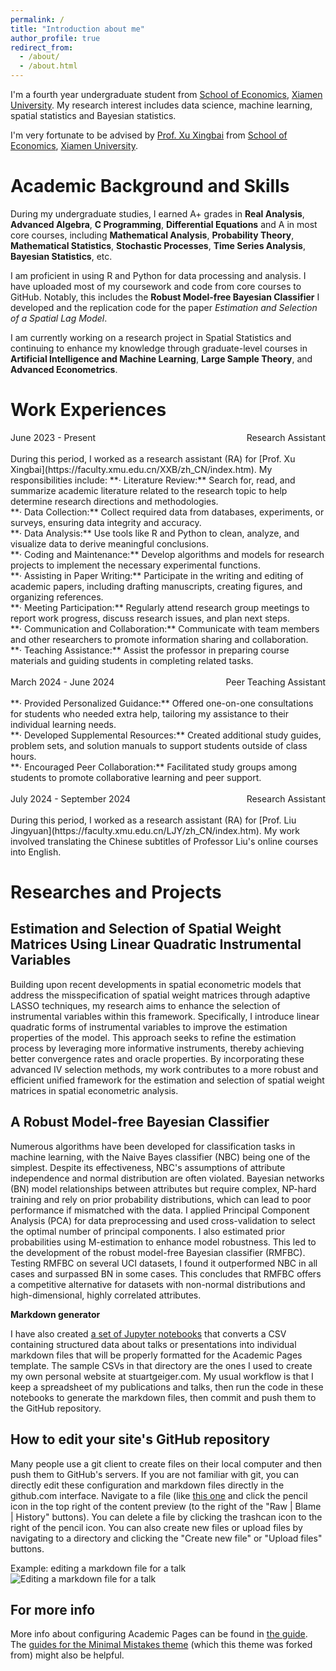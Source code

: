 ```yaml
---
permalink: /
title: "Introduction about me"
author_profile: true
redirect_from: 
  - /about/
  - /about.html
---
```


I'm a fourth year undergraduate student from [School of Economics](https://soe.xmu.edu.cn/), [Xiamen University](https://www.xmu.edu.cn/). My research interest includes data science, machine learning, spatial statistics and Bayesian statistics.

I'm very fortunate to be advised by [Prof. Xu Xingbai](https://faculty.xmu.edu.cn/XXB/zh_CN/index.htm) from [School of Economics](https://soe.xmu.edu.cn/), [Xiamen University](https://www.xmu.edu.cn/).

Academic Background and Skills
======
During my undergraduate studies, I earned A+ grades in **Real Analysis**, **Advanced Algebra**, **C Programming**, **Differential Equations** and A in most core courses, including **Mathematical Analysis**, **Probability Theory**, **Mathematical Statistics**, **Stochastic Processes**, **Time Series Analysis**, **Bayesian Statistics**, etc. 

I am proficient in using R and Python for data processing and analysis. I have uploaded most of my coursework and code from core courses to GitHub. Notably, this includes the **Robust Model-free Bayesian Classifier** I developed and the replication code for the paper _Estimation and Selection of a Spatial Lag Model_.

I am currently working on a research project in Spatial Statistics and continuing to enhance my knowledge through graduate-level courses in **Artificial Intelligence and Machine Learning**, **Large Sample Theory**, and **Advanced Econometrics**.


Work Experiences
======
<div style="display: flex; justify-content: space-between;">
  <span>June 2023 - Present</span>
  <span>Research Assistant</span>
</div>  
<br>
During this period, I worked as a research assistant (RA) for [Prof. Xu Xingbai](https://faculty.xmu.edu.cn/XXB/zh_CN/index.htm). My responsibilities include:
**· Literature Review:** Search for, read, and summarize academic literature related to the research topic to help determine research directions and methodologies.<br>
**· Data Collection:** Collect required data from databases, experiments, or surveys, ensuring data integrity and accuracy.<br>
**· Data Analysis:** Use tools like R and Python to clean, analyze, and visualize data to derive meaningful conclusions.<br>
**· Coding and Maintenance:** Develop algorithms and models for research projects to implement the necessary experimental functions.<br>
**· Assisting in Paper Writing:** Participate in the writing and editing of academic papers, including drafting manuscripts, creating figures, and organizing references.<br>
**· Meeting Participation:** Regularly attend research group meetings to report work progress, discuss research issues, and plan next steps.<br>
**· Communication and Collaboration:** Communicate with team members and other researchers to promote information sharing and collaboration.<br>
**· Teaching Assistance:** Assist the professor in preparing course materials and guiding students in completing related tasks.<br>
<br>
<div style="display: flex; justify-content: space-between;">
  <span>March 2024 - June 2024</span>
  <span>Peer Teaching Assistant</span>
</div>  
<br>
**· Provided Personalized Guidance:** Offered one-on-one consultations for students who needed extra help, tailoring my assistance to their individual learning needs.<br>
**· Developed Supplemental Resources:** Created additional study guides, problem sets, and solution manuals to support students outside of class hours.<br>
**· Encouraged Peer Collaboration:** Facilitated study groups among students to promote collaborative learning and peer support.<br>
<br>
<div style="display: flex; justify-content: space-between;">
  <span>July 2024 - September 2024</span>
  <span>Research Assistant</span>
</div>  
<br>
During this period, I worked as a research assistant (RA) for [Prof. Liu Jingyuan](https://faculty.xmu.edu.cn/LJY/zh_CN/index.htm). My work involved translating the Chinese subtitles of Professor Liu's online courses into English.

Researches and Projects
======

Estimation and Selection of Spatial Weight Matrices Using Linear Quadratic Instrumental Variables
------
Building upon recent developments in spatial econometric models that address the misspecification of spatial weight matrices through adaptive LASSO techniques, my research aims to enhance the selection of instrumental variables within this framework. Specifically, I introduce linear quadratic forms of instrumental variables to improve the estimation properties of the model. This approach seeks to refine the estimation process by leveraging more informative instruments, thereby achieving better convergence rates and oracle properties. By incorporating these advanced IV selection methods, my work contributes to a more robust and efficient unified framework for the estimation and selection of spatial weight matrices in spatial econometric analysis.


A Robust Model-free Bayesian Classifier
------
Numerous algorithms have been developed for classification tasks in machine learning, with the Naive Bayes classifier (NBC) being one of the simplest. Despite its effectiveness, NBC's assumptions of attribute independence and normal distribution are often violated. Bayesian networks (BN) model relationships between attributes but require complex, NP-hard training and rely on prior probability distributions, which can lead to poor performance if mismatched with the data. I applied Principal Component Analysis (PCA) for data preprocessing and used cross-validation to select the optimal number of principal components. I also estimated prior probabilities using M-estimation to enhance model robustness. This led to the development of the robust model-free Bayesian classifier (RMFBC). Testing RMFBC on several UCI datasets, I found it outperformed NBC in all cases and surpassed BN in some cases. This concludes that RMFBC offers a competitive alternative for datasets with non-normal distributions and high-dimensional, highly correlated attributes.




**Markdown generator**

I have also created [a set of Jupyter notebooks](https://github.com/academicpages/academicpages.github.io/tree/master/markdown_generator
) that converts a CSV containing structured data about talks or presentations into individual markdown files that will be properly formatted for the Academic Pages template. The sample CSVs in that directory are the ones I used to create my own personal website at stuartgeiger.com. My usual workflow is that I keep a spreadsheet of my publications and talks, then run the code in these notebooks to generate the markdown files, then commit and push them to the GitHub repository.

How to edit your site's GitHub repository
------
Many people use a git client to create files on their local computer and then push them to GitHub's servers. If you are not familiar with git, you can directly edit these configuration and markdown files directly in the github.com interface. Navigate to a file (like [this one](https://github.com/academicpages/academicpages.github.io/blob/master/_talks/2012-03-01-talk-1.md) and click the pencil icon in the top right of the content preview (to the right of the "Raw | Blame | History" buttons). You can delete a file by clicking the trashcan icon to the right of the pencil icon. You can also create new files or upload files by navigating to a directory and clicking the "Create new file" or "Upload files" buttons. 

Example: editing a markdown file for a talk
![Editing a markdown file for a talk](/images/editing-talk.png)

For more info
------
More info about configuring Academic Pages can be found in [the guide](https://academicpages.github.io/markdown/). The [guides for the Minimal Mistakes theme](https://mmistakes.github.io/minimal-mistakes/docs/configuration/) (which this theme was forked from) might also be helpful.
